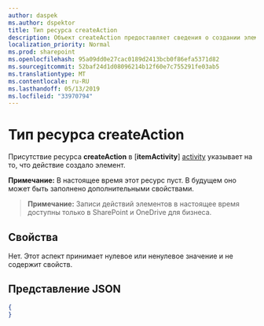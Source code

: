 ```yaml
---
author: daspek
ms.author: dspektor
title: Тип ресурса createAction
description: Объект createAction предоставляет сведения о создании элемента.
localization_priority: Normal
ms.prod: sharepoint
ms.openlocfilehash: 95a09dd0e27cac0189d2413bcb0f86efa5371d82
ms.sourcegitcommit: 52baf24d1d08096214b12f60e7c755291fe03ab5
ms.translationtype: MT
ms.contentlocale: ru-RU
ms.lasthandoff: 05/13/2019
ms.locfileid: "33970794"
---
```

# <a name="createaction-resource-type"></a>Тип ресурса createAction

Присутствие ресурса **createAction** в [**itemActivity**] [ activity] указывает на то, что действие создало элемент.

**Примечание:** В настоящее время этот ресурс пуст. В будущем оно может быть заполнено дополнительными свойствами.

>**Примечание:** Записи действий элементов в настоящее время доступны только в SharePoint и OneDrive для бизнеса.

[activity]: itemactivity.md

## <a name="properties"></a>Свойства

Нет. Этот аспект принимает нулевое или ненулевое значение и не содержит свойств.

## <a name="json-representation"></a>Представление JSON

<!-- {
  "blockType": "resource",
  "optionalProperties": [ ],
  "@type": "microsoft.graph.createAction"
}-->

```json
{
}
```
<!--
{
  "type": "#page.annotation",
  "description": "The createAction object provides information about the creation of an item.",
  "keywords": "activities,activity,action,create,creation",
  "section": "documentation",
  "tocPath": "Resources/createAction",
  "suppressions": []
}
-->
